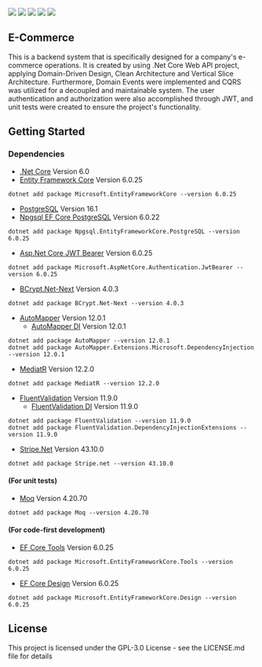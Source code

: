 <p>
 <img src="https://img.shields.io/badge/.Net%20Core-0078D4?style=for-the-badge&logo=dotnet&logoColor=white" />
 <img src="https://img.shields.io/badge/EF%20Core-0078D4?style=for-the-badge&logo=dotnet&logoColor=white" />
 <img src="https://img.shields.io/badge/JWT-000000?style=for-the-badge&logo=jsonwebtokens&logoColor=white" />
 <img src="https://img.shields.io/badge/PostgreSQL-4169E1?style=for-the-badge&logo=postgresql&logoColor=white" />
 <img src="https://img.shields.io/badge/Stripe-008CDD?style=for-the-badge&logo=stripe&logoColor=white" />
</p>

## E-Commerce
This is a backend system that is specifically designed for a company's e-commerce operations. It is created by using .Net Core Web API project, applying Domain-Driven Design, Clean Architecture and Vertical Slice Architecture. Furthermore, Domain Events were implemented and CQRS was utilized for a decoupled and maintainable system. The user authentication and authorization were also accomplished through JWT, and unit tests were created to ensure the project's functionality.

## Getting Started
### Dependencies
- [.Net Core](https://dotnet.microsoft.com/en-us/download/dotnet/6.0) Version 6.0
- [Entity Framework Core](https://www.nuget.org/packages/Microsoft.EntityFrameworkCore) Version 6.0.25
```
dotnet add package Microsoft.EntityFrameworkCore --version 6.0.25
```
- [PostgreSQL](https://www.postgresql.org/download/) Version 16.1
- [Npgsql EF Core PostgreSQL](https://www.nuget.org/packages/Npgsql.EntityFrameworkCore.PostgreSQL) Version 6.0.22
```
dotnet add package Npgsql.EntityFrameworkCore.PostgreSQL --version 6.0.25
```
- [Asp.Net Core JWT Bearer](https://www.nuget.org/packages/Microsoft.AspNetCore.Authentication.JwtBearer) Version 6.0.25
```
dotnet add package Microsoft.AspNetCore.Authentication.JwtBearer --version 6.0.25
```
- [BCrypt.Net-Next](https://www.nuget.org/packages/BCrypt.Net-Next) Version 4.0.3
```
dotnet add package BCrypt.Net-Next --version 4.0.3
```
- [AutoMapper](https://www.nuget.org/packages/AutoMapper) Version 12.0.1
  - [AutoMapper DI](https://www.nuget.org/packages/AutoMapper.Extensions.Microsoft.DependencyInjection) Version 12.0.1
```
dotnet add package AutoMapper --version 12.0.1
dotnet add package AutoMapper.Extensions.Microsoft.DependencyInjection --version 12.0.1
```
- [MediatR](https://www.nuget.org/packages/MediatR) Version 12.2.0
```
dotnet add package MediatR --version 12.2.0
```
- [FluentValidation](https://www.nuget.org/packages/FluentValidation) Version 11.9.0
  - [FluentValidation DI](https://www.nuget.org/packages/FluentValidation.DependencyInjectionExtensions) Version 11.9.0
```
dotnet add package FluentValidation --version 11.9.0
dotnet add package FluentValidation.DependencyInjectionExtensions --version 11.9.0
```
- [Stripe.Net](https://www.nuget.org/packages/Stripe.net) Version 43.10.0
```
dotnet add package Stripe.net --version 43.10.0
```
#### (For unit tests)
- [Moq](https://www.nuget.org/packages/Moq) Version 4.20.70
```
dotnet add package Moq --version 4.20.70
```
#### (For code-first development)
- [EF Core Tools](https://www.nuget.org/packages/Microsoft.EntityFrameworkCore.Tools) Version 6.0.25
```
dotnet add package Microsoft.EntityFrameworkCore.Tools --version 6.0.25
```
- [EF Core Design](https://www.nuget.org/packages/Microsoft.EntityFrameworkCore.Design) Version 6.0.25
```
dotnet add package Microsoft.EntityFrameworkCore.Design --version 6.0.25
```

## License
This project is licensed under the GPL-3.0 License - see the LICENSE.md file for details
